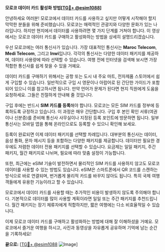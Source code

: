 **모로코 데이터 카드 활성화 방법[[TG💪+ @esim1088](https://t.me/s/esim1088)]**

안녕하세요 여러분! 모로코에서 데이터 카드를 사용하고 싶지만 어떻게 시작해야 할지 막막한 분들을 위해 준비했습니다. 모로코는 매력적인 관광지와 다양한 문화가 있는 나라입니다. 하지만 현지에서 데이터를 사용하려면 몇 가지 단계를 거쳐야 합니다. 이 영상에서는 모로코 데이터 카드를 구매하고 활성화하는 방법을 상세히 설명드리겠습니다.

우선 모로코에는 여러 통신사가 있습니다. 가장 대표적인 통신사는 **Maroc Telecom**, **Medi Telecom**, 그리고 **Inwi**입니다. 각각의 통신사는 다양한 데이터 패키지를 제공하며, 데이터 사용량에 따라 선택할 수 있습니다. 여행 전에 인터넷을 검색해 보시면 가장 적합한 통신사를 쉽게 찾을 수 있을 거예요.

데이터 카드를 구매하기 위해서는 공항 또는 도시 내 주요 마트, 전자제품 스토어에서 쉽게 구입할 수 있습니다. 일반적으로 구입 시 영문이나 아랍어로 된 간단한 가이드가 포함되어 있으니 이를 참고하시면 됩니다. 만약 언어가 문제가 된다면 현지 직원에게 도움을 요청하세요. 그들은 친절하게 안내해 줄 것입니다.

구입 후에는 반드시 **SIM 카드를 등록**해야 합니다. 모로코는 모든 SIM 카드를 정부에 등록하도록 규정하고 있습니다. 이 과정은 매우 간단합니다. 구입 후 본인 확인 서류(여권이나 신분증)를 준비해 통신사 사무실이나 지정된 등록 포인트에 방문하면 됩니다. 일부 통신사는 모바일 앱을 통해 온라인으로도 등록할 수 있으니 확인해 보세요.

등록이 완료되면 이제 데이터 패키지를 선택할 차례입니다. 대부분의 통신사는 데이터, 음성 통화, 문자 메시지 등을 포함하는 다양한 패키지를 제공합니다. 데이터만 필요한 경우에도 저렴한 데이터 전용 패키지를 선택할 수 있습니다. 요금제는 일일 패키지, 주간 패키지, 월간 패키지로 나뉘며, 필요에 따라 맞춤 설정이 가능합니다.

또한, 최근에는 eSIM 기술이 발전하면서 물리적인 SIM 카드를 사용하지 않고도 모로코 데이터를 사용할 수 있는 방법도 있습니다. eSIM은 스마트폰에서 QR 코드를 스캔하는 방식으로 바로 연결되며, 번거롭게 물리적 카드를 바꾸지 않아도 됩니다. 특히 국제 여행객들에게 유용한 기능이라고 할 수 있습니다.

모로코에서 데이터 카드를 사용할 때는 추가적인 비용이 발생하지 않도록 주의해야 합니다. 기본적으로 데이터를 많이 사용할 계획이라면 일일 또는 주간 패키지를 추천드립니다. 월간 패키지는 장기 체류자에게 적합하지만, 짧은 여행에는 다소 비효율적일 수 있습니다.

이제 모로코 데이터 카드를 구매하고 활성화하는 방법에 대해 잘 이해하셨을 거예요. 모로코에서 즐거운 여행을 하시고, 사진과 동영상을 자유롭게 공유하며 기억에 남는 순간을 기록하세요!

**끝으로:** [[TG💪+ @esim1088](https://t.me/s/esim1088) ![Image](https://i.postimg.cc/Y0z9fWf4/image.png)]